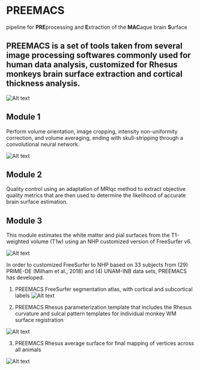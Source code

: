 # **PREEMACS**  
pipeline for **PRE**processing and **E**xtraction of the **MAC**aque brain **S**urface

## **PREEMACS** is a set of tools taken from several image processing softwares commonly used for human data analysis, customized for Rhesus monkeys brain surface extraction and cortical thickness analysis.

![Alt text](https://github.com/pGarciaS/PREEMACS/blob/master/examples/PREEMACS_NHP_FREESURFER.png?raw=true)

## **Module 1** 
Perform volume orientation, image cropping, intensity non-uniformity correction, and volume averaging, ending with skull-stripping through a convolutional neural network.

![Alt text](https://github.com/pGarciaS/PREEMACS/blob/master/examples/NHP_brainmask.png?raw=true)

## **Module 2** 
Quality control using an adaptation of MRIqc method to extract objective quality metrics that are then used to determine the likelihood of accurate brain surface estimation. 

## **Module 3** 
This module estimates the white matter and pial surfaces from the T1-weighted volume (T1w) using an NHP customized version of FreeSurfer v6.

![Alt text](https://github.com/pGarciaS/PREEMACS/blob/master/examples/PREEMACS_RESULTS.png?raw=true)

In order to customized FreeSurfer to NHP based on 33 subjects from (29) PRIME-DE (Milham et al., 2018) and (4) UNAM-INB data sets, PREEMACS has developed.

1) PREEMACS FreeSurfer segmentation atlas, with cortical and subcortical labels
![Alt text](https://github.com/pGarciaS/PREEMACS/blob/master/examples/NHP_FREESURFER_ATLAS.png?raw=true)

2) PREEMACS Rhesus parameterization template that includes the Rhesus curvature and sulcal pattern templates for individual monkey WM surface registration

![Alt text](https://github.com/pGarciaS/PREEMACS/blob/master/examples/NHP_FREESURFER_TEMPLATE.PNG?raw=true)

3) PREEMACS Rhesus average surface for final mapping of vertices across all animals

![Alt text](https://github.com/pGarciaS/PREEMACS/blob/master/examples/CT_final_analisis._inferno.jpg?raw=true)


